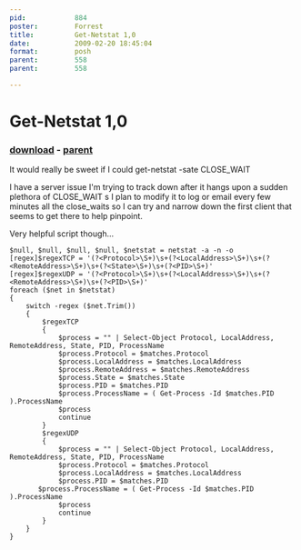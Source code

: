 ```yaml
---
pid:            884
poster:         Forrest
title:          Get-Netstat 1,0
date:           2009-02-20 18:45:04
format:         posh
parent:         558
parent:         558

---
```


# Get-Netstat 1,0

### [download](884.ps1) - [parent](558.md)

It would really be sweet if I could get-netstat -sate CLOSE_WAIT

I have a server issue I'm trying to track down after it hangs upon a sudden plethora of CLOSE_WAIT s I plan to modify it to log or email every few minutes all the close_waits so I can try and narrow down the first client that seems to get there to help pinpoint.

Very helpful script though...  

```posh
$null, $null, $null, $null, $netstat = netstat -a -n -o
[regex]$regexTCP = '(?<Protocol>\S+)\s+(?<LocalAddress>\S+)\s+(?<RemoteAddress>\S+)\s+(?<State>\S+)\s+(?<PID>\S+)'
[regex]$regexUDP = '(?<Protocol>\S+)\s+(?<LocalAddress>\S+)\s+(?<RemoteAddress>\S+)\s+(?<PID>\S+)'
foreach ($net in $netstat)
{
    switch -regex ($net.Trim())
    {
        $regexTCP
        {			
            $process = "" | Select-Object Protocol, LocalAddress, RemoteAddress, State, PID, ProcessName
            $process.Protocol = $matches.Protocol
            $process.LocalAddress = $matches.LocalAddress
            $process.RemoteAddress = $matches.RemoteAddress
            $process.State = $matches.State
            $process.PID = $matches.PID
            $process.ProcessName = ( Get-Process -Id $matches.PID ).ProcessName
            $process
            continue
        }
        $regexUDP
        {
            $process = "" | Select-Object Protocol, LocalAddress, RemoteAddress, State, PID, ProcessName
            $process.Protocol = $matches.Protocol
            $process.LocalAddress = $matches.LocalAddress
            $process.PID = $matches.PID
	   $process.ProcessName = ( Get-Process -Id $matches.PID ).ProcessName
            $process
            continue
        }
    }
}
```
